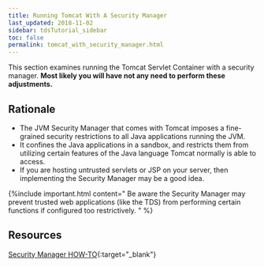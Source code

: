 ```yaml
---
title: Running Tomcat With A Security Manager
last_updated: 2018-11-02
sidebar: tdsTutorial_sidebar
toc: false
permalink: tomcat_with_security_manager.html
---
```


This section examines running the Tomcat Servlet Container with a security manager.  **Most likely you will have not any need to perform these adjustments.**

## Rationale

* The JVM Security Manager that comes with Tomcat imposes a fine-grained security restrictions to all Java applications running the JVM.
* It confines the Java applications in a sandbox, and restricts them from utilizing certain features of the Java language Tomcat normally is able to access.
* If you are hosting untrusted servlets or JSP on your server, then implementing the Security Manager may be a good idea.

{%include important.html content="
 Be aware the Security Manager may prevent trusted web applications (like the TDS) from performing certain functions if configured too restrictively.
" %}

## Resources

[Security Manager HOW-TO](https://docs.oracle.com/javase/tutorial/essential/environment/security.html){:target="_blank"}
